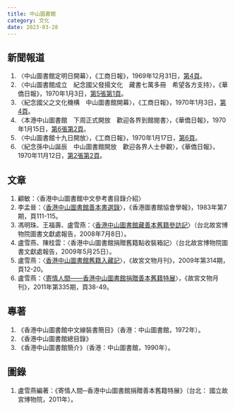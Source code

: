 ```yaml
---
title: 中山圖書館
category: 文化
date: 2023-03-28
---
```

<adsense></adsense>

## 新聞報道
1. 〈中山圖書館定明日開幕〉，《工商日報》，1969年12月31日，[第4頁](https://mmis.hkpl.gov.hk/coverpage/-/coverpage/view?_coverpage_WAR_mmisportalportlet_hsf=%E4%B8%AD%E5%B1%B1%E5%9C%96%E6%9B%B8%E9%A4%A8&p_r_p_-1078056564_c=QF757YsWv5%2FYxWHIw1Z7kXdhk5LZROMB&_coverpage_WAR_mmisportalportlet_o=60&_coverpage_WAR_mmisportalportlet_actual_q=%28%20verbatim_dc.collection%3A%28%22Old%5C%20HK%5C%20Newspapers%22%29%20%29%20AND+%28%20%28%20allTermsMandatory%3A%28true%29%20OR+all_dc.title%3A%28%E4%B8%AD%E5%B1%B1%E5%9C%96%E6%9B%B8%E9%A4%A8%29%20OR+all_dc.creator%3A%28%E4%B8%AD%E5%B1%B1%E5%9C%96%E6%9B%B8%E9%A4%A8%29%20OR+all_dc.contributor%3A%28%E4%B8%AD%E5%B1%B1%E5%9C%96%E6%9B%B8%E9%A4%A8%29%20OR+all_dc.subject%3A%28%E4%B8%AD%E5%B1%B1%E5%9C%96%E6%9B%B8%E9%A4%A8%29%20OR+fulltext%3A%28%E4%B8%AD%E5%B1%B1%E5%9C%96%E6%9B%B8%E9%A4%A8%29%20OR+all_dc.description%3A%28%E4%B8%AD%E5%B1%B1%E5%9C%96%E6%9B%B8%E9%A4%A8%29%20%29%20%29&_coverpage_WAR_mmisportalportlet_sort_order=asc&_coverpage_WAR_mmisportalportlet_sort_field=dc.publicationdate_bsort)。
2. 〈中山圖書館成立　紀念國父發揚文化　藏書七萬多冊　希望各方支持〉，《華僑日報》，1970年1月3日，[第5張第1頁](https://mmis.hkpl.gov.hk/coverpage/-/coverpage/view?_coverpage_WAR_mmisportalportlet_hsf=%E4%B8%AD%E5%B1%B1%E5%9C%96%E6%9B%B8%E9%A4%A8&p_r_p_-1078056564_c=QF757YsWv5%2Bh5KT9sfcXnNibVcL0%2Bh%2F2&_coverpage_WAR_mmisportalportlet_o=61&_coverpage_WAR_mmisportalportlet_actual_q=%28%20verbatim_dc.collection%3A%28%22Old%5C%20HK%5C%20Newspapers%22%29%20%29%20AND+%28%20%28%20allTermsMandatory%3A%28true%29%20OR+all_dc.title%3A%28%E4%B8%AD%E5%B1%B1%E5%9C%96%E6%9B%B8%E9%A4%A8%29%20OR+all_dc.creator%3A%28%E4%B8%AD%E5%B1%B1%E5%9C%96%E6%9B%B8%E9%A4%A8%29%20OR+all_dc.contributor%3A%28%E4%B8%AD%E5%B1%B1%E5%9C%96%E6%9B%B8%E9%A4%A8%29%20OR+all_dc.subject%3A%28%E4%B8%AD%E5%B1%B1%E5%9C%96%E6%9B%B8%E9%A4%A8%29%20OR+fulltext%3A%28%E4%B8%AD%E5%B1%B1%E5%9C%96%E6%9B%B8%E9%A4%A8%29%20OR+all_dc.description%3A%28%E4%B8%AD%E5%B1%B1%E5%9C%96%E6%9B%B8%E9%A4%A8%29%20%29%20%29&_coverpage_WAR_mmisportalportlet_sort_order=asc&_coverpage_WAR_mmisportalportlet_sort_field=dc.publicationdate_bsort)。
3. 〈紀念國父之文化機構　中山圖書館開幕〉，《工商日報》，1970年1月3日，[第4頁](https://mmis.hkpl.gov.hk/coverpage/-/coverpage/view?_coverpage_WAR_mmisportalportlet_hsf=%E4%B8%AD%E5%B1%B1%E5%9C%96%E6%9B%B8%E9%A4%A8&p_r_p_-1078056564_c=QF757YsWv5%2FYxWHIw1Z7kSJwg8rlkf6P&_coverpage_WAR_mmisportalportlet_o=62&_coverpage_WAR_mmisportalportlet_actual_q=%28%20verbatim_dc.collection%3A%28%22Old%5C%20HK%5C%20Newspapers%22%29%20%29%20AND+%28%20%28%20allTermsMandatory%3A%28true%29%20OR+all_dc.title%3A%28%E4%B8%AD%E5%B1%B1%E5%9C%96%E6%9B%B8%E9%A4%A8%29%20OR+all_dc.creator%3A%28%E4%B8%AD%E5%B1%B1%E5%9C%96%E6%9B%B8%E9%A4%A8%29%20OR+all_dc.contributor%3A%28%E4%B8%AD%E5%B1%B1%E5%9C%96%E6%9B%B8%E9%A4%A8%29%20OR+all_dc.subject%3A%28%E4%B8%AD%E5%B1%B1%E5%9C%96%E6%9B%B8%E9%A4%A8%29%20OR+fulltext%3A%28%E4%B8%AD%E5%B1%B1%E5%9C%96%E6%9B%B8%E9%A4%A8%29%20OR+all_dc.description%3A%28%E4%B8%AD%E5%B1%B1%E5%9C%96%E6%9B%B8%E9%A4%A8%29%20%29%20%29&_coverpage_WAR_mmisportalportlet_sort_order=asc&_coverpage_WAR_mmisportalportlet_sort_field=dc.publicationdate_bsort)。
4. 〈本港中山圖書館　下周正式開放　歡迎各界到館閱書〉，《華僑日報》，1970年1月15日，[第6張第2頁](https://mmis.hkpl.gov.hk/coverpage/-/coverpage/view?_coverpage_WAR_mmisportalportlet_hsf=%E4%B8%AD%E5%B1%B1%E5%9C%96%E6%9B%B8%E9%A4%A8&p_r_p_-1078056564_c=QF757YsWv5%2Bh5KT9sfcXnLkWRyFh676K&_coverpage_WAR_mmisportalportlet_o=63&_coverpage_WAR_mmisportalportlet_actual_q=%28%20verbatim_dc.collection%3A%28%22Old%5C%20HK%5C%20Newspapers%22%29%20%29%20AND+%28%20%28%20allTermsMandatory%3A%28true%29%20OR+all_dc.title%3A%28%E4%B8%AD%E5%B1%B1%E5%9C%96%E6%9B%B8%E9%A4%A8%29%20OR+all_dc.creator%3A%28%E4%B8%AD%E5%B1%B1%E5%9C%96%E6%9B%B8%E9%A4%A8%29%20OR+all_dc.contributor%3A%28%E4%B8%AD%E5%B1%B1%E5%9C%96%E6%9B%B8%E9%A4%A8%29%20OR+all_dc.subject%3A%28%E4%B8%AD%E5%B1%B1%E5%9C%96%E6%9B%B8%E9%A4%A8%29%20OR+fulltext%3A%28%E4%B8%AD%E5%B1%B1%E5%9C%96%E6%9B%B8%E9%A4%A8%29%20OR+all_dc.description%3A%28%E4%B8%AD%E5%B1%B1%E5%9C%96%E6%9B%B8%E9%A4%A8%29%20%29%20%29&_coverpage_WAR_mmisportalportlet_sort_order=asc&_coverpage_WAR_mmisportalportlet_sort_field=dc.publicationdate_bsort)。
5. 〈中山圖書館十九日開放〉，《工商日報》，1970年1月17日，[第6頁](https://mmis.hkpl.gov.hk/coverpage/-/coverpage/view?_coverpage_WAR_mmisportalportlet_hsf=%E4%B8%AD%E5%B1%B1%E5%9C%96%E6%9B%B8%E9%A4%A8&p_r_p_-1078056564_c=QF757YsWv5%2FYxWHIw1Z7kTa2Ti5lLD%2Ff&_coverpage_WAR_mmisportalportlet_o=64&_coverpage_WAR_mmisportalportlet_actual_q=%28%20verbatim_dc.collection%3A%28%22Old%5C%20HK%5C%20Newspapers%22%29%20%29%20AND+%28%20%28%20allTermsMandatory%3A%28true%29%20OR+all_dc.title%3A%28%E4%B8%AD%E5%B1%B1%E5%9C%96%E6%9B%B8%E9%A4%A8%29%20OR+all_dc.creator%3A%28%E4%B8%AD%E5%B1%B1%E5%9C%96%E6%9B%B8%E9%A4%A8%29%20OR+all_dc.contributor%3A%28%E4%B8%AD%E5%B1%B1%E5%9C%96%E6%9B%B8%E9%A4%A8%29%20OR+all_dc.subject%3A%28%E4%B8%AD%E5%B1%B1%E5%9C%96%E6%9B%B8%E9%A4%A8%29%20OR+fulltext%3A%28%E4%B8%AD%E5%B1%B1%E5%9C%96%E6%9B%B8%E9%A4%A8%29%20OR+all_dc.description%3A%28%E4%B8%AD%E5%B1%B1%E5%9C%96%E6%9B%B8%E9%A4%A8%29%20%29%20%29&_coverpage_WAR_mmisportalportlet_sort_order=asc&_coverpage_WAR_mmisportalportlet_sort_field=dc.publicationdate_bsort)。
6. 〈紀念孫中山誕辰　中山圖書館開放　歡迎各界人士參觀〉，《華僑日報》，1970年11月12日，[第2張第2頁](https://mmis.hkpl.gov.hk/coverpage/-/coverpage/view?_coverpage_WAR_mmisportalportlet_hsf=%E4%B8%AD%E5%B1%B1%E5%9C%96%E6%9B%B8%E9%A4%A8&p_r_p_-1078056564_c=QF757YsWv59IJkls4ouG328fnYbbJGka&_coverpage_WAR_mmisportalportlet_o=66&_coverpage_WAR_mmisportalportlet_actual_q=%28%20verbatim_dc.collection%3A%28%22Old%5C%20HK%5C%20Newspapers%22%29%20%29%20AND+%28%20%28%20allTermsMandatory%3A%28true%29%20OR+all_dc.title%3A%28%E4%B8%AD%E5%B1%B1%E5%9C%96%E6%9B%B8%E9%A4%A8%29%20OR+all_dc.creator%3A%28%E4%B8%AD%E5%B1%B1%E5%9C%96%E6%9B%B8%E9%A4%A8%29%20OR+all_dc.contributor%3A%28%E4%B8%AD%E5%B1%B1%E5%9C%96%E6%9B%B8%E9%A4%A8%29%20OR+all_dc.subject%3A%28%E4%B8%AD%E5%B1%B1%E5%9C%96%E6%9B%B8%E9%A4%A8%29%20OR+fulltext%3A%28%E4%B8%AD%E5%B1%B1%E5%9C%96%E6%9B%B8%E9%A4%A8%29%20OR+all_dc.description%3A%28%E4%B8%AD%E5%B1%B1%E5%9C%96%E6%9B%B8%E9%A4%A8%29%20%29%20%29&_coverpage_WAR_mmisportalportlet_sort_order=asc&_coverpage_WAR_mmisportalportlet_sort_field=dc.publicationdate_bsort)。
## 文章
1. 顧敏：〈香港中山圖書館中文參考書目錄介紹〉
2. 李孟晉：〈[香港中山圖書館善本書選錄](https://digitalrepository.lib.hku.hk/catalog/2j62z367w#?c=&m=&s=&cv=&xywh=-187%2C31%2C2541%2C1764)〉，《香港圖書館協會學報》，1983年第7期，頁111-115。
3. 馮明珠、王福壽、盧雪燕：〈[香港中山圖書館藏善本舊籍參訪記](https://report.nat.gov.tw/ReportFront/PageSystem/reportFileDownload/C09701144/001)〉（台北故宮博物院圖書文獻處報告，2008年7月8日）。
4. 盧雪燕、陳桂雲：〈香港中山圖書館捐贈舊籍點收裝箱記〉（台北故宮博物院圖書文獻處報告，2009年5月25日）。
5. 盧雪燕：〈[香港中山圖書館舊籍入藏記](https://theme.npm.edu.tw/Academic/ChineseArtDownload.ashx?bid=5196&eid=440)〉，《故宮文物月刊》，2009年第314期，頁12-20。
6. 盧雪燕：〈[寄情人間——香港中山圖書館捐贈善本舊籍特展](https://theme.npm.edu.tw/Academic/ChineseArtDownload.ashx?bid=3067&eid=440)〉，《故宮文物月刊》，2011年第335期，頁38-49。
## 專著
1. 《香港中山圖書館中文線裝書簡目》（香港：中山圖書館，1972年）。
2. 《香港中山圖書館總目錄》
3. 《香港中山圖書館簡介》（香港：中山圖書館，1990年）。
## 圖錄
1. 盧雪燕編著：《寄情人間─香港中山圖書館捐贈善本舊籍特展》（台北： 國立故宮博物院，2011年）。
